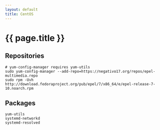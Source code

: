 ```yaml
---
layout: default
title: CentOS
---
```


# {{ page.title }}

## Repositories

    # yum-config-manager requires yum-utils
    sudo yum-config-manager --add-repo=https://negativo17.org/repos/epel-multimedia.repo
    sudo rpm -Uvh http://download.fedoraproject.org/pub/epel/7/x86_64/e/epel-release-7-10.noarch.rpm

## Packages

    yum-utils
    systemd-networkd
    systemd-resolved
